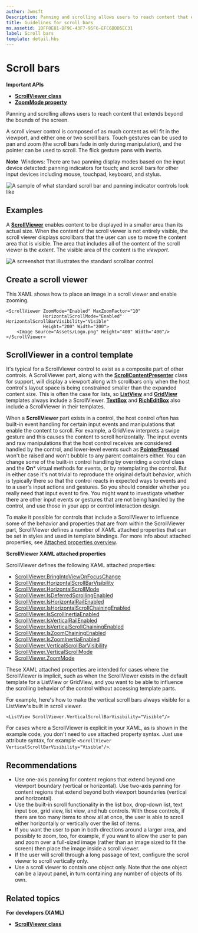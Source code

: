 ```yaml
---
author: Jwmsft
Description: Panning and scrolling allows users to reach content that extends beyond the bounds of the screen.
title: Guidelines for scroll bars
ms.assetid: 1BFF0E81-BF9C-43F7-95F6-EFC6BDD5EC31
label: Scroll bars
template: detail.hbs
---
```

# Scroll bars

<span class="sidebar_heading" style="font-weight: bold;">Important APIs</span>

-   [**ScrollViewer class**](https://msdn.microsoft.com/library/windows/apps/br209527)
-   [**ZoomMode property**](https://msdn.microsoft.com/library/windows/apps/xaml/windows.ui.xaml.controls.scrollviewer.zoommode.aspx)

Panning and scrolling allows users to reach content that extends beyond the bounds of the screen.

A scroll viewer control is composed of as much content as will fit in the viewport, and either one or two scroll bars. Touch gestures can be used to pan and zoom (the scroll bars fade in only during manipulation), and the pointer can be used to scroll. The flick gesture pans with inertia.

**Note**  Windows: There are two panning display modes based on the input device detected: panning indicators for touch; and scroll bars for other input devices including mouse, touchpad, keyboard, and stylus.

![A sample of what standard scroll bar and panning indicator controls look like](images/SCROLLBAR.png)

## Examples

A [**ScrollViewer**](https://msdn.microsoft.com/library/windows/apps/xaml/windows.ui.xaml.controls.scrollviewer.aspx) enables content to be displayed in a smaller area than its actual size. When the content of the scroll viewer is not entirely visible, the scroll viewer displays scrollbars that the user can use to move the content area that is visible. The area that includes all of the content of the scroll viewer is the *extent*. The visible area of the content is the *viewport*.

![A screenshot that illustrates the standard scrollbar control](images/ScrollBar_Standard.jpg)

## Create a scroll viewer

This XAML shows how to place an image in a scroll viewer and enable zooming.

```xaml
<ScrollViewer ZoomMode="Enabled" MaxZoomFactor="10" 
              HorizontalScrollMode="Enabled" HorizontalScrollBarVisibility="Visible"
              Height="200" Width="200">
    <Image Source="Assets/Logo.png" Height="400" Width="400"/>
</ScrollViewer>
```

## ScrollViewer in a control template

It's typical for a ScrollViewer control to exist as a composite part of other controls. A ScrollViewer part, along with the [**ScrollContentPresenter**](https://msdn.microsoft.com/library/windows/apps/xaml/windows.ui.xaml.controls.scrollcontentpresenter.aspx) class for support, will display a viewport along with scrollbars only when the host control's layout space is being constrained smaller than the expanded content size. This is often the case for lists, so [**ListView**](https://msdn.microsoft.com/library/windows/apps/xaml/windows.ui.xaml.controls.listview.aspx) and [**GridView**](https://msdn.microsoft.com/library/windows/apps/xaml/windows.ui.xaml.controls.gridview.aspx) templates always include a ScrollViewer. [**TextBox**](https://msdn.microsoft.com/library/windows/apps/xaml/windows.ui.xaml.controls.textbox.aspx) and [**RichEditBox**](https://msdn.microsoft.com/library/windows/apps/xaml/windows.ui.xaml.controls.richeditbox.aspx) also include a ScrollViewer in their templates.

When a **ScrollViewer** part exists in a control, the host control often has built-in event handling for certain input events and manipulations that enable the content to scroll. For example, a GridView interprets a swipe gesture and this causes the content to scroll horizontally. The input events and raw manipulations that the host control receives are considered handled by the control, and lower-level events such as [**PointerPressed**](https://msdn.microsoft.com/library/windows/apps/xaml/windows.ui.xaml.uielement.pointerpressed.aspx) won't be raised and won't bubble to any parent containers either. You can change some of the built-in control handling by overriding a control class and the **On*** virtual methods for events, or by retemplating the control. But in either case it's not trivial to reproduce the original default behavior, which is typically there so that the control reacts in expected ways to events and to a user's input actions and gestures. So you should consider whether you really need that input event to fire. You might want to investigate whether there are other input events or gestures that are not being handled by the control, and use those in your app or control interaction design.

To make it possible for controls that include a ScrollViewer to influence some of the behavior and properties that are from within the ScrollViewer part, ScrollViewer defines a number of XAML attached properties that can be set in styles and used in template bindings. For more info about attached properties, see [Attached properties overview](../xaml-platform/attached-properties-overview.md).

**ScrollViewer XAML attached properties**

ScrollViewer defines the following XAML attached properties:
- [ScrollViewer.BringIntoViewOnFocusChange](https://msdn.microsoft.com/library/windows/apps/xaml/windows.ui.xaml.controls.scrollviewer.bringintoviewonfocuschange.aspx) 
- [ScrollViewer.HorizontalScrollBarVisibility](https://msdn.microsoft.com/library/windows/apps/xaml/windows.ui.xaml.controls.scrollviewer.horizontalscrollbarvisibility.aspx) 
- [ScrollViewer.HorizontalScrollMode](https://msdn.microsoft.com/library/windows/apps/xaml/windows.ui.xaml.controls.scrollviewer.horizontalscrollmode.aspx)
- [ScrollViewer.IsDeferredScrollingEnabled](https://msdn.microsoft.com/library/windows/apps/xaml/windows.ui.xaml.controls.scrollviewer.isdeferredscrollingenabled.aspx) 
- [ScrollViewer.IsHorizontalRailEnabled](https://msdn.microsoft.com/library/windows/apps/xaml/windows.ui.xaml.controls.scrollviewer.ishorizontalrailenabled.aspx)
- [ScrollViewer.IsHorizontalScrollChainingEnabled](https://msdn.microsoft.com/library/windows/apps/xaml/windows.ui.xaml.controls.scrollviewer.ishorizontalscrollchainingenabled.aspx) 
- [ScrollViewer.IsScrollInertiaEnabled](https://msdn.microsoft.com/library/windows/apps/xaml/windows.ui.xaml.controls.scrollviewer.isscrollinertiaenabled.aspx)
- [ScrollViewer.IsVerticalRailEnabled](https://msdn.microsoft.com/library/windows/apps/xaml/windows.ui.xaml.controls.scrollviewer.isverticalrailenabled.aspx)
- [ScrollViewer.IsVerticalScrollChainingEnabled](https://msdn.microsoft.com/library/windows/apps/xaml/windows.ui.xaml.controls.scrollviewer.isverticalscrollchainingenabled.aspx) 
- [ScrollViewer.IsZoomChainingEnabled](https://msdn.microsoft.com/library/windows/apps/xaml/windows.ui.xaml.controls.scrollviewer.iszoominertiaenabled.aspx)
- [ScrollViewer.IsZoomInertiaEnabled](https://msdn.microsoft.com/library/windows/apps/xaml/windows.ui.xaml.controls.scrollviewer.iszoominertiaenabled.aspx)
- [ScrollViewer.VerticalScrollBarVisibility](https://msdn.microsoft.com/library/windows/apps/xaml/windows.ui.xaml.controls.scrollviewer.verticalscrollbarvisibilityproperty.aspx) 
- [ScrollViewer.VerticalScrollMode](https://msdn.microsoft.com/library/windows/apps/xaml/windows.ui.xaml.controls.scrollviewer.verticalscrollmode.aspx)
- [ScrollViewer.ZoomMode](https://msdn.microsoft.com/library/windows/apps/xaml/windows.ui.xaml.controls.scrollviewer.zoommode.aspx)

These XAML attached properties are intended for cases where the ScrollViewer is implicit, such as when the ScrollViewer exists in the default template for a ListView or GridView, and you want to be able to influence the scrolling behavior of the control without accessing template parts.

For example, here's how to make the vertical scroll bars always visible for a ListView's built in scroll viewer.
```xaml
<ListView ScrollViewer.VerticalScrollBarVisibility="Visible"/> 
```

For cases where a ScrollViewer is explicit in your XAML, as is shown in the example code, you don't need to use attached property syntax. Just use attribute syntax, for example `<ScrollViewer VerticalScrollBarVisibility="Visible"/>`.


## Recommendations

-   Use one-axis panning for content regions that extend beyond one viewport boundary (vertical or horizontal). Use two-axis panning for content regions that extend beyond both viewport boundaries (vertical and horizontal).
-   Use the built-in scroll functionality in the list box, drop-down list, text input box, grid view, list view, and hub controls. With those controls, if there are too many items to show all at once, the user is able to scroll either horizontally or vertically over the list of items.
-   If you want the user to pan in both directions around a larger area, and possibly to zoom, too, for example, if you want to allow the user to pan and zoom over a full-sized image (rather than an image sized to fit the screen) then place the image inside a scroll viewer.
-   If the user will scroll through a long passage of text, configure the scroll viewer to scroll vertically only.
-   Use a scroll viewer to contain one object only. Note that the one object can be a layout panel, in turn containing any number of objects of its own.

## Related topics

**For developers (XAML)**
* [**ScrollViewer class**](https://msdn.microsoft.com/library/windows/apps/br209527)

